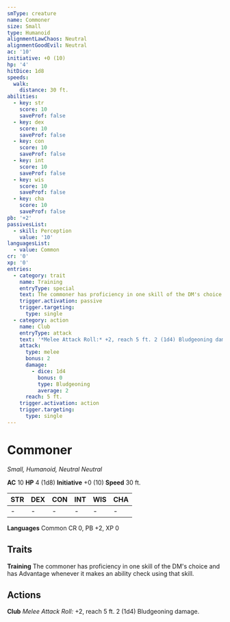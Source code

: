 ```yaml
---
smType: creature
name: Commoner
size: Small
type: Humanoid
alignmentLawChaos: Neutral
alignmentGoodEvil: Neutral
ac: '10'
initiative: +0 (10)
hp: '4'
hitDice: 1d8
speeds:
  walk:
    distance: 30 ft.
abilities:
  - key: str
    score: 10
    saveProf: false
  - key: dex
    score: 10
    saveProf: false
  - key: con
    score: 10
    saveProf: false
  - key: int
    score: 10
    saveProf: false
  - key: wis
    score: 10
    saveProf: false
  - key: cha
    score: 10
    saveProf: false
pb: '+2'
passivesList:
  - skill: Perception
    value: '10'
languagesList:
  - value: Common
cr: '0'
xp: '0'
entries:
  - category: trait
    name: Training
    entryType: special
    text: The commoner has proficiency in one skill of the DM's choice and has Advantage whenever it makes an ability check using that skill.
    trigger.activation: passive
    trigger.targeting:
      type: single
  - category: action
    name: Club
    entryType: attack
    text: '*Melee Attack Roll:* +2, reach 5 ft. 2 (1d4) Bludgeoning damage.'
    attack:
      type: melee
      bonus: 2
      damage:
        - dice: 1d4
          bonus: 0
          type: Bludgeoning
          average: 2
      reach: 5 ft.
    trigger.activation: action
    trigger.targeting:
      type: single
---
```


# Commoner
*Small, Humanoid, Neutral Neutral*

**AC** 10
**HP** 4 (1d8)
**Initiative** +0 (10)
**Speed** 30 ft.

| STR | DEX | CON | INT | WIS | CHA |
| --- | --- | --- | --- | --- | --- |
| - | - | - | - | - | - |

**Languages** Common
CR 0, PB +2, XP 0

## Traits

**Training**
The commoner has proficiency in one skill of the DM's choice and has Advantage whenever it makes an ability check using that skill.

## Actions

**Club**
*Melee Attack Roll:* +2, reach 5 ft. 2 (1d4) Bludgeoning damage.
